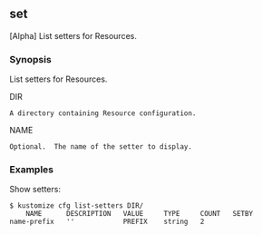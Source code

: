## set

[Alpha] List setters for Resources.

### Synopsis

List setters for Resources.

  DIR

    A directory containing Resource configuration.

  NAME

    Optional.  The name of the setter to display.

### Examples

  Show setters:

    $ kustomize cfg list-setters DIR/
        NAME      DESCRIPTION   VALUE     TYPE     COUNT   SETBY  
    name-prefix   ''            PREFIX    string   2
